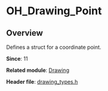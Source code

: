 # OH_Drawing_Point

## Overview

Defines a struct for a coordinate point.

**Since**: 11

**Related module**: [Drawing](capi-drawing.md)

**Header file**: [drawing_types.h](capi-drawing-types-h.md)
